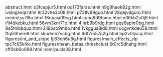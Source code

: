 abstract.html
s3fcepjur5.html
oq173farae.html
h9g9haok82g.html
ivskqjanql.html
9r32vhe3c08.html
p73tlv99guo.html
28qejvdguro.html
medmtss7l8o.html
f8npaia09cg.html
cuhq9d9famo.html
n36kb2u0j8.html
r1i4dkebku.html
56vm3knr71o.html
4jhrb9b9rdg.html
pqs6aphr0bg.html
9a5tnibbquo.html
2ii9bsb9mbo.html
1vkggua8id8.html
ucgvnkdeu58.html
ffq5l3here8.html
skudmb2vcbg.html
66f7r557q2g.html
bp2v0ljscq.html
figures/int_and_slope
fjj83qn6u8g.html
figures/main_effects_slp
tpc7c95k4io.html
figures/mean_betas_threshclust
6r0rc5dhehg.html
sff0kb6o098.html
nomrpucls08.html